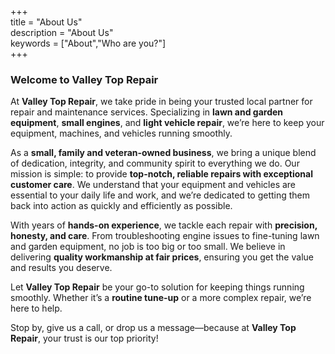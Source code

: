 +++  
title = "About Us"  
description = "About Us"  
keywords = ["About","Who are you?"]  
+++  

### Welcome to Valley Top Repair  

At **Valley Top Repair**, we take pride in being your trusted local partner for repair and maintenance services. Specializing in **lawn and garden equipment**, **small engines**, and **light vehicle repair**, we’re here to keep your equipment, machines, and vehicles running smoothly.  

As a **small, family and veteran-owned business**, we bring a unique blend of dedication, integrity, and community spirit to everything we do. Our mission is simple: to provide **top-notch, reliable repairs with exceptional customer care**. We understand that your equipment and vehicles are essential to your daily life and work, and we’re dedicated to getting them back into action as quickly and efficiently as possible.  

With years of **hands-on experience**, we tackle each repair with **precision, honesty, and care**. From troubleshooting engine issues to fine-tuning lawn and garden equipment, no job is too big or too small. We believe in delivering **quality workmanship at fair prices**, ensuring you get the value and results you deserve.  

Let **Valley Top Repair** be your go-to solution for keeping things running smoothly. Whether it’s a **routine tune-up** or a more complex repair, we’re here to help.  

Stop by, give us a call, or drop us a message—because at **Valley Top Repair**, your trust is our top priority!
